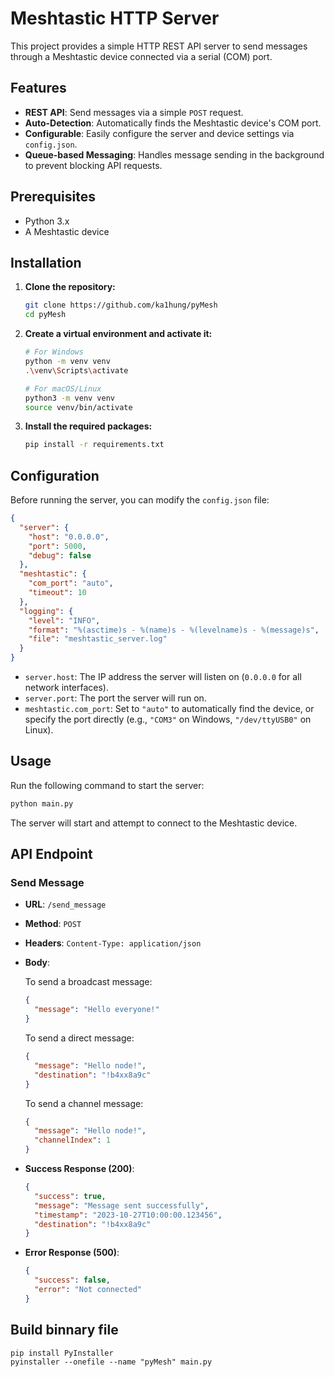 # Meshtastic HTTP Server

This project provides a simple HTTP REST API server to send messages through a Meshtastic device connected via a serial (COM) port.

## Features

- **REST API**: Send messages via a simple `POST` request.
- **Auto-Detection**: Automatically finds the Meshtastic device's COM port.
- **Configurable**: Easily configure the server and device settings via `config.json`.
- **Queue-based Messaging**: Handles message sending in the background to prevent blocking API requests.

## Prerequisites

- Python 3.x
- A Meshtastic device

## Installation

1.  **Clone the repository:**
    ```bash
    git clone https://github.com/ka1hung/pyMesh
    cd pyMesh
    ```

2.  **Create a virtual environment and activate it:**
    ```bash
    # For Windows
    python -m venv venv
    .\venv\Scripts\activate

    # For macOS/Linux
    python3 -m venv venv
    source venv/bin/activate
    ```

3.  **Install the required packages:**
    ```bash
    pip install -r requirements.txt
    ```

## Configuration

Before running the server, you can modify the `config.json` file:

```json
{
  "server": {
    "host": "0.0.0.0",
    "port": 5000,
    "debug": false
  },
  "meshtastic": {
    "com_port": "auto",
    "timeout": 10
  },
  "logging": {
    "level": "INFO",
    "format": "%(asctime)s - %(name)s - %(levelname)s - %(message)s",
    "file": "meshtastic_server.log"
  }
}
```

- `server.host`: The IP address the server will listen on (`0.0.0.0` for all network interfaces).
- `server.port`: The port the server will run on.
- `meshtastic.com_port`: Set to `"auto"` to automatically find the device, or specify the port directly (e.g., `"COM3"` on Windows, `"/dev/ttyUSB0"` on Linux).

## Usage

Run the following command to start the server:

```bash
python main.py
```

The server will start and attempt to connect to the Meshtastic device.

## API Endpoint

### Send Message

- **URL**: `/send_message`
- **Method**: `POST`
- **Headers**: `Content-Type: application/json`
- **Body**:

  To send a broadcast message:
  ```json
  {
    "message": "Hello everyone!"
  }
  ```

  To send a direct message:
  ```json
  {
    "message": "Hello node!",
    "destination": "!b4xx8a9c"
  }
  ```

  To send a channel message:
  ```json
  {
    "message": "Hello node!",
    "channelIndex": 1
  }
  ```

- **Success Response (200)**:
  ```json
  {
    "success": true,
    "message": "Message sent successfully",
    "timestamp": "2023-10-27T10:00:00.123456",
    "destination": "!b4xx8a9c"
  }
  ```

- **Error Response (500)**:
  ```json
  {
    "success": false,
    "error": "Not connected"
  }
  ```

## Build binnary file
  ```
  pip install PyInstaller
  pyinstaller --onefile --name "pyMesh" main.py
  ```